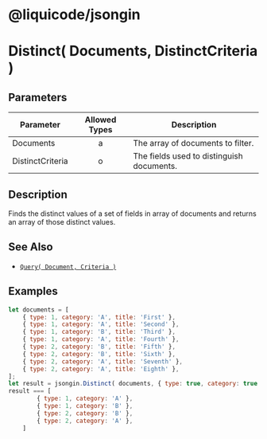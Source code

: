 # @liquicode/jsongin


# Distinct( Documents, DistinctCriteria )


## Parameters

| **Parameter** | **Allowed Types** | **Description**                          |
|---------------|:-----------------:|------------------------------------------|
| Documents     |        a          | The array of documents to filter.        |
| DistinctCriteria |        o       | The fields used to distinguish documents. |


## Description

Finds the distinct values of a set of fields in array of documents and returns an array of those distinct values.


## See Also

- [`Query( Document, Criteria )`](./Query.md)


## Examples

```js
let documents = [
	{ type: 1, category: 'A', title: 'First' },
	{ type: 1, category: 'A', title: 'Second' },
	{ type: 1, category: 'B', title: 'Third' },
	{ type: 1, category: 'A', title: 'Fourth' },
	{ type: 2, category: 'B', title: 'Fifth' },
	{ type: 2, category: 'B', title: 'Sixth' },
	{ type: 2, category: 'A', title: 'Seventh' },
	{ type: 2, category: 'A', title: 'Eighth' },
];
let result = jsongin.Distinct( documents, { type: true, category: true } );
result === [
		{ type: 1, category: 'A' },
		{ type: 1, category: 'B' },
		{ type: 2, category: 'B' },
		{ type: 2, category: 'A' },
	]
```